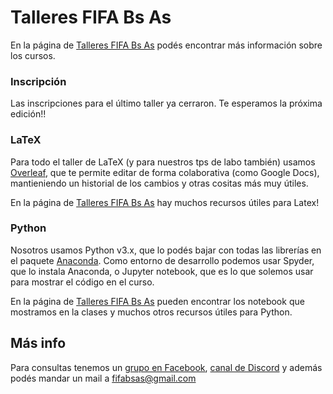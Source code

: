 # Talleres FIFA Bs As
En la página de [Talleres FIFA Bs As](https://fifabsas.github.io/talleresfifabsas/) podés encontrar más información sobre los cursos.

### Inscripción
Las inscripciones para el último taller ya cerraron. Te esperamos la próxima edición!!
<!-- Abrimos un primer formulario!! -->
<!-- La inscripción para este cuatrimestre pueden hacerla con este [LINK](https://forms.gle/Fqq9aWKLn65qb9W87) por favor, llénenla lo antes posible!! -->

### LaTeX
Para todo el taller de LaTeX (y para nuestros tps de labo también) usamos [Overleaf](https://www.overleaf.com/), que te permite editar de forma colaborativa (como Google Docs), mantieniendo un historial de los cambios y otras cositas más muy útiles.

En la página de [Talleres FIFA Bs As](https://fifabsas.github.io/talleresfifabsas/) hay muchos recursos útiles para Latex!

### Python
Nosotros usamos Python v3.x, que lo podés bajar con todas las librerías en el paquete [Anaconda](https://www.anaconda.com/distribution/#download-section). Como entorno de desarrollo podemos usar Spyder, que lo instala Anaconda, o Jupyter notebook, que es lo que solemos usar para mostrar el código en el curso.

En la página de [Talleres FIFA Bs As](https://fifabsas.github.io/talleresfifabsas/) pueden encontrar los notebook que mostramos en la clases y muchos otros recursos útiles para Python.

## Más info
Para consultas tenemos un [grupo en Facebook](https://www.facebook.com/groups/303815376436624/), [canal de Discord](https://discord.gg/bN2KeTu) y además podés mandar un mail a [fifabsas@gmail.com](mailto:fifabsas@gmail.com)
